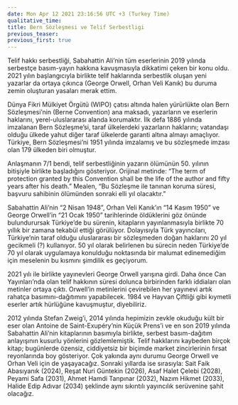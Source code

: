 ```yaml
---
date: Mon Apr 12 2021 23:16:56 UTC +3 (Turkey Time)
qualitative_time: 
title: Bern Sözleşmesi ve Telif Serbestligi
previous_teaser: 
previous_first: true
---
```

Telif hakkı serbestliği, Sabahattin Ali’nin tüm eserlerinin 2019 yılında serbestçe basım-yayın hakkına kavuşmasıyla dikkatimi çeken bir konu oldu. 2021 yılın başlangıcıyla birlikte telif haklarında serbestlik oluşan yeni yazarlar da ortaya çıkınca (George Orwell, Orhan Veli Kanık) bu duruma zemin oluşturan yasaları merak ettim.

Dünya Fikri Mülkiyet Örgütü (WIPO) çatısı altında halen yürürlükte olan Bern Sözleşmesi’nin (Berne Convention) ana maksadı, yazarların ve eserlerin haklarını, yerel-uluslararası alanda korumaktır. İlk defa 1886 yılında imzalanan Bern Sözleşme’si, taraf ülkelerdeki yazarların haklarını; vatandaşı olduğu ülkede yahut diğer taraf ülkelerde garanti altına almayı amaçlıyor. Türkiye, Bern Sözleşmesi’ni 1951 yılında imzalamış ve bu sözleşmede imzası olan 179 ülkeden biri olmuştur.

Anlaşmanın 7/1 bendi, telif serbestliğinin yazarın ölümünün 50. yılının bitişiyle birlikte başladığını gösteriyor. Orijinal metinde: “The term of protection granted by this Convention shall be the life of the author and fifty years after his death.” Mealen, “Bu Sözleşme ile tanınan koruma süresi, başvuru sahibinin ölümünden sonraki elli yıl olacaktır.”

Sabahattin Ali’nin “2 Nisan 1948”, Orhan Veli Kanık’ın “14 Kasım 1950” ve George Orwell’in “21 Ocak 1950” tarihlerinde öldüklerini göz önünde bulundurursak Türkiye’de bu sürenin, kitapların yayınlanmasıyla birlikte 70 yıllık bir zamana tekabül ettiği görülüyor. Dolayısıyla Türk yayıncıları, Türkiye’nin taraf olduğu uluslararası bir sözleşmeden doğan haklarını 20 yıl gecikmeli (?) kullanıyor. 50 yıl olarak belirlenen bu sürecin neden Türkiye’de 70 yıl olarak uygulamaya konulduğu noktasında bir malumat edinemediğim için meselenin bu kısmını şimdilik es geçiyorum.

2021 yılı ile birlikte yayınevleri George Orwell yarışına girdi. Daha önce Can Yayınları’nda olan telif hakkının süresi dolunca birbirinden farklı iddiaları olan metinler ortaya çıktı. Orwell’in metinlerini çevirebilen her yayınevi artık rahatça basımını-dağıtımını yapabilecek. 1984 ve Hayvan Çiftliği gibi kıymetli eserler artık hürlüğüne kavuşmuştur, diyebiliriz.

2012 yılında Stefan Zweig’i, 2014 yılında hepimizin zevkle okuduğu kült bir eser olan Antoine de Saint-Exupéry’nin Küçük Prens’i ve en son 2019 yılında Sabahattin Ali’nin kitaplarının basımıyla birlikte, serbest basım-dağıtım anlayışının kusurlu yönlerini gözlemlemiştik. Telif hakklarını kaybeden birçok kitap; bugünlerde özensiz, ciddiyetsiz bir biçimde market zincirlerinin fırsat reyonlarında boy gösteriyor. Çok yakında aynı durumu George Orwell ve Orhan Veli için de yaşayacağız. Sonraki yıllarda ise sırasıyla: Sait Faik Abasıyanık (2024), Reşat Nuri Güntekin (2026), Asaf Halet Çelebi (2028), Peyami Safa (2031), Ahmet Hamdi Tanpınar (2032), Nazım Hikmet (2033), Halide Edip Adıvar (2034) şeklinde aynı sıkıntılı yayıncılık serüvenine şahit olacağız.
